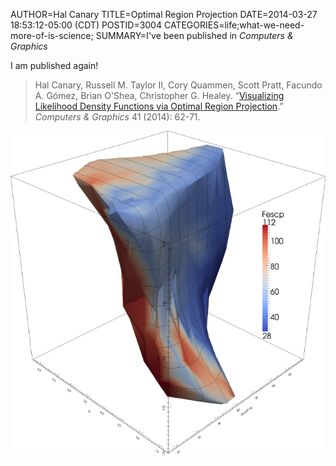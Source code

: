 AUTHOR=Hal Canary
TITLE=Optimal Region Projection
DATE=2014-03-27 18:53:12-05:00 (CDT)
POSTID=3004
CATEGORIES=life;what-we-need-more-of-is-science;
SUMMARY=I've been published in _Computers & Graphics_

I am published again!

>   Hal Canary, Russell M. Taylor II, Cory Quammen, Scott Pratt, Facundo
>   A. Gómez, Brian O'Shea, Christopher G. Healey. “[Visualizing
>   Likelihood Density Functions via Optimal Region
>   Projection](https://www.sciencedirect.com/science/article/pii/S0097849314000296).”
>   *Computers & Graphics* 41 (2014): 62-71.

<img src="/images/Optimal_Region_Projection_-_Gomez.png" alt="example program output from my paper" class="maxy">


